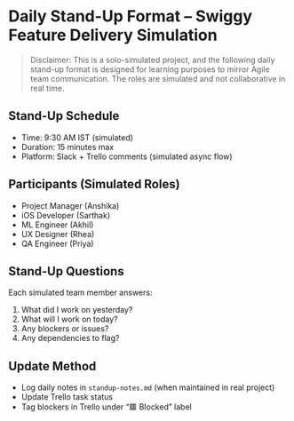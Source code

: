 # Daily Stand-Up Format – Swiggy Feature Delivery Simulation

>  Disclaimer: This is a solo-simulated project, and the following daily stand-up format is designed for learning purposes to mirror Agile team communication. The roles are simulated and not collaborative in real time.

## Stand-Up Schedule
- Time: 9:30 AM IST (simulated)
- Duration: 15 minutes max
- Platform: Slack + Trello comments (simulated async flow)

## Participants (Simulated Roles)
- Project Manager (Anshika)
- iOS Developer (Sarthak)
- ML Engineer (Akhil)
- UX Designer (Rhea)
- QA Engineer (Priya)

## Stand-Up Questions
Each simulated team member answers:
1. What did I work on yesterday?
2. What will I work on today?
3. Any blockers or issues?
4. Any dependencies to flag?

## Update Method
- Log daily notes in `standup-notes.md` (when maintained in real project)
- Update Trello task status
- Tag blockers in Trello under “🟥 Blocked” label
